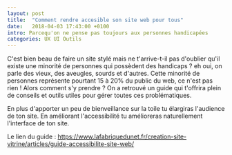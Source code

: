 ```yaml
---
layout: post
title:  "Comment rendre accesible son site web pour tous"
date:   2018-04-03 17:43:00 +0100
intro: Parcequ'on ne pense pas toujours aux personnes handicapées
categories: UX UI Outils
---
```


C'est bien beau de faire un site stylé mais ne t'arrive-t-il pas d'oublier qu'il existe une minorité de personnes qui possèdent des handicaps ? eh oui, on parle des vieux, des aveugles, sourds et d'autres. Cette minorité de personnes représente pourtant 15 à 20% du public du web, ce n'est pas rien ! Alors comment s'y prendre ?
On a retrouvé un guide qui t'offrira plein de conseils et outils utiles pour gérer toutes ces problématiques.

En plus d'apporter un peu de bienveillance sur la toile tu élargiras l'audience de ton site.
En améliorant l'accessibilité tu amélioreras naturellement l'interface de ton site.

Le lien du guide : https://www.lafabriquedunet.fr/creation-site-vitrine/articles/guide-accessibilite-site-web/
